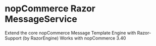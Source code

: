 nopCommerce Razor MessageService
===============================

Extend the core nopCommerce Message Template Engine with Razor-Support (by RazorEngine)
Works with nopCommerce 3.40

